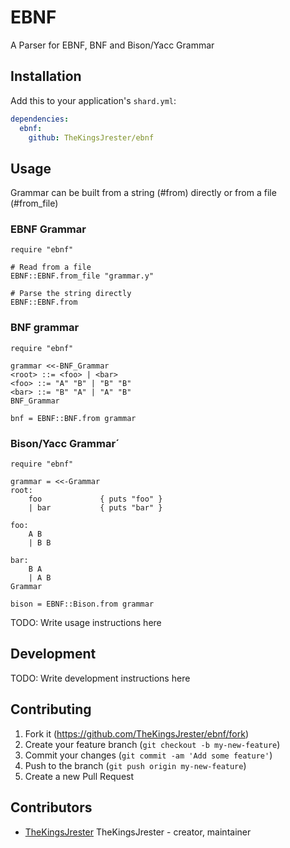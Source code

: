 # EBNF

A Parser for EBNF, BNF and Bison/Yacc Grammar

## Installation

Add this to your application's `shard.yml`:

```yaml
dependencies:
  ebnf:
    github: TheKingsJrester/ebnf
```

## Usage

Grammar can be built from a string (#from) directly or from a file (#from_file)

### EBNF Grammar

```crystal
require "ebnf"

# Read from a file
EBNF::EBNF.from_file "grammar.y"

# Parse the string directly
EBNF::EBNF.from
```

### BNF grammar

```crystal
require "ebnf"

grammar <<-BNF_Grammar
<root> ::= <foo> | <bar>
<foo> ::= "A" "B" | "B" "B"
<bar> ::= "B" "A" | "A" "B"
BNF_Grammar

bnf = EBNF::BNF.from grammar
```


### Bison/Yacc Grammar´

```crystal
require "ebnf"

grammar = <<-Grammar
root:
    foo             { puts "foo" }
    | bar           { puts "bar" }

foo:
    A B
    | B B

bar:
    B A
    | A B
Grammar

bison = EBNF::Bison.from grammar

```

TODO: Write usage instructions here

## Development

TODO: Write development instructions here

## Contributing

1. Fork it (<https://github.com/TheKingsJrester/ebnf/fork>)
2. Create your feature branch (`git checkout -b my-new-feature`)
3. Commit your changes (`git commit -am 'Add some feature'`)
4. Push to the branch (`git push origin my-new-feature`)
5. Create a new Pull Request

## Contributors

- [TheKingsJrester](https://github.com/TheKingsJrester) TheKingsJrester - creator, maintainer
